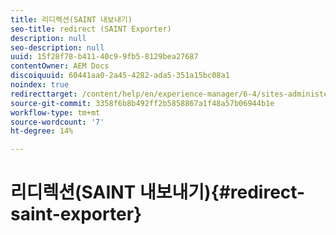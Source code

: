 ```yaml
---
title: 리디렉션(SAINT 내보내기)
seo-title: redirect (SAINT Exporter)
description: null
seo-description: null
uuid: 15f28f78-b411-40c9-9fb5-8129bea27687
contentOwner: AEM Docs
discoiquuid: 60441aa0-2a45-4282-ada5-351a15bc08a1
noindex: true
redirecttarget: /content/help/en/experience-manager/6-4/sites-administering/adobeanalytics-classifications
source-git-commit: 3358f6b8b492ff2b5858867a1f48a57b06944b1e
workflow-type: tm+mt
source-wordcount: '7'
ht-degree: 14%

---
```



# 리디렉션(SAINT 내보내기){#redirect-saint-exporter}

